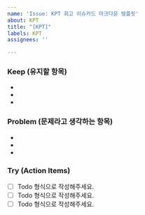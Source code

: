 ```yaml
---
name: 'Issue: KPT 회고 이슈카드 마크다운 템플릿'
about: KPT
title: "[KPT]"
labels: KPT
assignees: ''

---
```


### Keep (유지할 항목)
*
*
*

### Problem (문제라고 생각하는 항목)
*
*
*

### Try (Action Items)
 - [ ] Todo 형식으로 작성해주세요.
 - [ ] Todo 형식으로 작성해주세요.
 - [ ] Todo 형식으로 작성해주세요.
